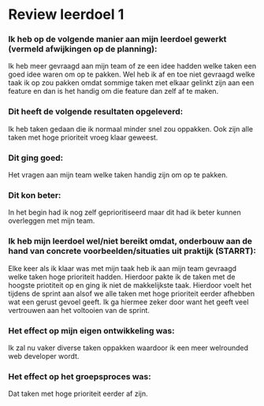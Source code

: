 # Review leerdoel 1

### Ik heb op de volgende manier aan mijn leerdoel gewerkt (vermeld afwijkingen op de planning):

Ik heb meer gevraagd aan mijn team of ze een idee hadden welke taken een goed idee waren om op te pakken. Wel heb ik af en toe niet gevraagd welke taak ik op zou pakken omdat sommige taken met elkaar gelinkt zijn aan een feature en dan is het handig om die feature dan zelf af te maken.

### Dit heeft de volgende resultaten opgeleverd:

Ik heb taken gedaan die ik normaal minder snel zou oppakken. Ook zijn alle taken met hoge prioriteit vroeg klaar geweest.

### Dit ging goed:

Het vragen aan mijn team welke taken handig zijn om op te pakken.

### Dit kon beter:

In het begin had ik nog zelf geprioritiseerd maar dit had ik beter kunnen overleggen met mijn team.

### Ik heb mijn leerdoel wel/niet bereikt omdat, onderbouw aan de hand van concrete voorbeelden/situaties uit praktijk (STARRT):

Elke keer als ik klaar was met mijn taak heb ik aan mijn team gevraagd welke taken hoge prioriteit hadden. Hierdoor pakte ik de taken met de hoogste priotiteit op en ging ik niet de makkelijkste taak. Hierdoor voelt het tijdens de sprint aan alsof we alle taken met hoge prioriteit eerder afhebben wat een gerust gevoel geeft. Ik ga hiermee zeker door want het geeft veel vertrouwen aan het voltooien van de sprint.

### Het effect op mijn eigen ontwikkeling was:

Ik zal nu vaker diverse taken oppakken waardoor ik een meer welrounded web developer wordt.

### Het effect op het groepsproces was:

Dat taken met hoge prioriteit eerder af zijn.
